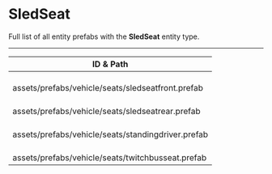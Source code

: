 # SledSeat
Full list of all <Badge type="warning" text="4"/> entity prefabs with the **SledSeat** entity type.

---
| ID & Path |
| --- |
| <Badge type="tip" text="1212881407"/> <br> assets/prefabs/vehicle/seats/sledseatfront.prefab |
| <Badge type="tip" text="518673090"/> <br> assets/prefabs/vehicle/seats/sledseatrear.prefab |
| <Badge type="tip" text="1392704482"/> <br> assets/prefabs/vehicle/seats/standingdriver.prefab |
| <Badge type="tip" text="1948876508"/> <br> assets/prefabs/vehicle/seats/twitchbusseat.prefab |
